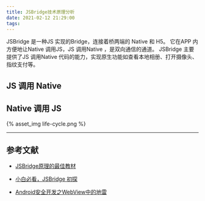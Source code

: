 ```yaml
---
title: JSBridge技术原理分析
date: 2021-02-12 21:29:00
tags:
---
```


JSBridge 是一种JS 实现的Bridge，连接着桥两端的 Native 和 H5。 它在APP 内方便地让Native 调用JS，JS 调用Native ，是双向通信的通道。 JSBridge 主要提供了JS 调用Native 代码的能力，实现原生功能如查看本地相册、打开摄像头、指纹支付等。

## JS 调用 Native

## Native 调用 JS


{% asset_img life-cycle.png %}

---

## 参考文献

- [JSBridge原理的最佳教材](https://juejin.cn/post/6844903585268891662)
- [小白必看，JSBridge 初探](https://www.zoo.team/article/jsbridge)

- [Android安全开发之WebView中的地雷](https://www.zhihu.com/column/p/32146189)